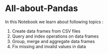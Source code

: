 # All-about-Pandas
In this Notebook we learn about following topics : 
1. Create data frames from CSV files
2. Query and index operations on data frames
3. Group, merge and aggregate data frames
4. Fix missing and invalid values in data
